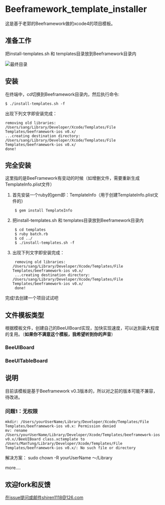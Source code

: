 # Beeframework_template_installer 

这是基于老郭的Beeframework做的xcode4的项目模板。

## 准备工作

把install-templates.sh 和 templates目录放到Beeframework目录内

![最终目录](doc/1.1.png)

## 安装

在终端中，cd切换到Beeframework目录内，然后执行命令:

	$ ./install-templates.sh -f
	
出现下列文字即安装完成：

	removing old libraries: /Users/sang/Library/Developer/Xcode/Templates/File Templates/beeframework-ios v0.x/
	...creating destination directory: /Users/sang/Library/Developer/Xcode/Templates/File Templates/beeframework-ios v0.x/
	done!


## 完全安装

这里指的是BeeFramework有变动的时候（如增删文件，需要重新生成TemplateInfo.plist文件）

1. 首先安装一个ruby的gem即：TemplateInfo（用于创建TemplateInfo.plist文件的）

		$ gem install TemplateInfo 
	

2. 把install-templates.sh 和 templates目录放到Beeframework目录内
	
		$ cd templates
		$ ruby batch.rb
		$ cd ../
		$ ./install-templates.sh -f
	
3. 出现下列文字即安装完成：

		removing old libraries: /Users/sang/Library/Developer/Xcode/Templates/File Templates/beeframework-ios v0.x/
		...creating destination directory: /Users/sang/Library/Developer/Xcode/Templates/File Templates/beeframework-ios v0.x/
		done!
		
完成!去创建一个项目试试吧

## 文件模板类型
根据模板文件，创建自己的BeeUIBoard实现，加快实现速度，可以达到最大程度的复用。（**如果你不满意这个模板，我希望听到你的声音**）

### BeeUIBoard



### BeeUITableBoard



## 说明

目前该模板是基于Beeframework v0.3版本的，所以对之前的版本可能不兼容，待改进。

### 问题1：无权限


	mkdir: /Users/yourUserName/Library/Developer/Xcode/Templates/File Templates/beeframework-ios v0.x: Permission denied
	mv: rename /Users/yourUserName/Library/Developer/Xcode/Templates/beeframework-ios v0.x//BeeUIBoard class.xctemplate to /Users/ManTung/Library/Developer/Xcode/Templates/File Templates/beeframework-ios v0.x/: No such file or directory

解决方案：
	sudo chown -R yourUserName  ～/Library


more....

## 欢迎fork和反馈

在issue提问或邮件shiren1118@126.com
